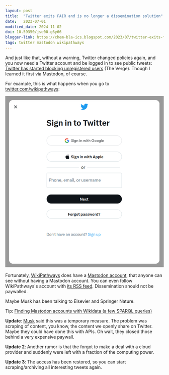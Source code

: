```yaml
---
layout: post
title:  "Twitter exits FAIR and is no longer a dissemination solution"
date:   2023-07-01
modified_date: 2024-11-02
doi: 10.59350/jse00-g6y66
blogger-link: https://chem-bla-ics.blogspot.com/2023/07/twitter-exits-fair-and-is-no-longer.html
tags: twitter mastodon wikipathways
---
```


And just like that, without a warning, Twitter changed policies again, and you now need a Twitter account and be logged in to see public tweets:
[Twitter has started blocking unregistered users](https://www.theverge.com/2023/6/30/23779764/twitter-blocks-unregistered-users-account-tweets)
(The Verge). Though I learned it first via Mastodon, of course.

For example, this is what happens when you go to [twitter.com/wikipathways](http://twitter.com/wikipathways):

![Screenshot of the Twitter login page.](/assets/images/twitter_login.png)

Fortunately, [WikiPathways](https://wikipathways.org/) does have a [Mastodon account](https://fosstodon.org/@wikipathways),
that anyone can see without having a Mastodon account. You can even follow WikiPathways's account with
[its RSS feed](https://fosstodon.org/@wikipathways.rss). Dissemination should not be paywalled.

Maybe Musk has been talking to Elsevier and Springer Nature.

Tip: [Finding Mastodon accounts with Wikidata (a few SPARQL queries) <i class="fa-solid fa-recycle fa-xs"></i>](https://chem-bla-ics.linkedchemistry.info/2022/11/21/finding-mastodon-accounts-with-wikidata.html)

**Update**: [Musk](https://tweakers.net/nieuws/211364/musk-blokkeren-van-niet-ingelogde-gebruikers-op-twitter-is-tijdelijke-maatregel.html) said this
was a temporary measure. The problem was scraping of content, you know, the content we openly share on Twitter. Maybe they could have done this
with APIs. Oh wait, they closed those behind a very expensive paywall.

**Update 2**: Another rumor is that the forgot to make a deal with a cloud provider and suddenly were left with a fraction of the computing power.

**Update 3**: The access has been restored, so you can start scraping/archiving all interesting tweets again.
